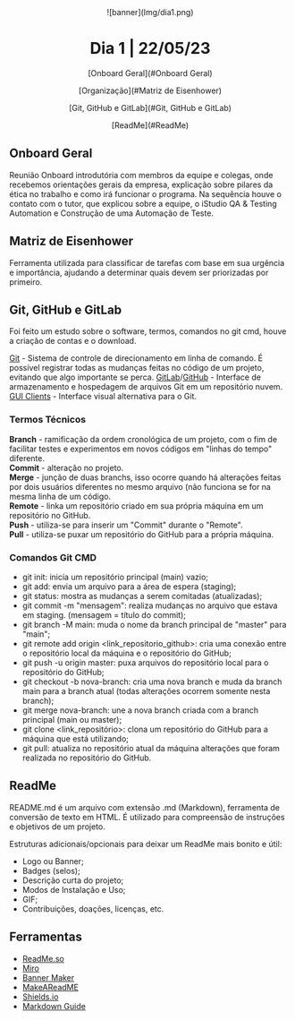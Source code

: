 <div align="center">
    ![banner](Img/dia1.png)
    <h1> Dia 1 | 22/05/23 </h1>
    <p>[Onboard Geral](#Onboard Geral)</p>
    <p>[Organização](#Matriz de Eisenhower)</p>
    <p>[Git, GitHub e GitLab](#Git, GitHub e GitLab)</p>
    <p>[ReadMe](#ReadMe)</p>
</div>

## Onboard Geral
Reunião Onboard introdutória com membros da equipe e colegas, onde recebemos orientações gerais da empresa, explicação sobre pilares da ética no trabalho e como irá funcionar o programa. Na sequência houve o contato com o tutor, que explicou sobre a equipe, o iStudio QA & Testing Automation e Construção de uma Automação de Teste.

## Matriz de Eisenhower
Ferramenta utilizada para classificar de tarefas com base em sua urgência e importância, ajudando a determinar quais devem ser priorizadas por primeiro.

## Git, GitHub e GitLab
Foi feito um estudo sobre o software, termos, comandos no git cmd, houve a criação de contas e o download.

[Git](https://git-scm.com/) - Sistema de controle de direcionamento em linha de comando. É possível registrar todas as mudanças feitas no código de um projeto, evitando que algo importante se perca.
[GitLab](https://gitlab.com/)/[GitHub](https://github.com/) - Interface de armazenamento e hospedagem de arquivos Git em um repositório nuvem.<br>
[GUI Clients](https://git-scm.com/downloads/guis) - Interface visual alternativa para o Git.

### Termos Técnicos

**Branch** - ramificação da ordem cronológica de um projeto, com o fim de facilitar testes e experimentos em novos códigos em "linhas do tempo" diferente.<br>
**Commit** - alteração no projeto.<br>
**Merge** - junção de duas branchs, isso ocorre quando há alterações feitas por dois usuários diferentes no mesmo arquivo (não funciona se for na mesma linha de um código.<br>
**Remote** - linka um repositório criado em sua própria máquina em um repositório no GitHub.<br>
**Push** - utiliza-se para inserir um "Commit" durante o "Remote".<br>
**Pull** - utiliza-se puxar um repositório do GitHub para a própria máquina. <br>

### Comandos Git CMD
- git init: inicía um repositório principal (main) vazio;
- git add: envia um arquivo para a área de espera (staging);
- git status: mostra as mudanças a serem comitadas (atualizadas);
- git commit -m "mensagem": realiza mudanças no arquivo que estava em staging. (mensagem = título do commit);
- git branch -M main: muda o nome da branch principal de "master" para "main";
- git remote add origin <link_repositorio_github>: cria uma conexão entre o repositório local da máquina e o repositório do GitHub;
- git push -u origin master: puxa arquivos do repositório local para o repositório do GitHub;
- git checkout -b nova-branch: cria uma nova branch e muda da branch main para a branch atual (todas alterações ocorrem somente nesta branch);
- git merge nova-branch: une a nova branch criada com a branch principal (main ou master);
- git clone <link_repositório>: clona um repositório do GitHub para a máquina que está utilizando;
- git pull: atualiza no repositório atual da máquina alterações que foram realizada no repositório do GitHub.

## ReadMe
README.md é um arquivo com extensão .md (Markdown), ferramenta de conversão de texto em HTML. É utilizado para compreensão de instruções e objetivos de um projeto.

Estruturas adicionais/opcionais para deixar um ReadMe mais bonito e útil:
- Logo ou Banner;
- Badges (selos);
- Descrição curta do projeto;
- Modos de Instalação e Uso;
- GIF;
- Contribuições, doações, licenças, etc.

## Ferramentas
- [ReadMe.so](https://readme.so/pt/editor)
- [Miro](https://miro.com/pt/)
- [Banner Maker](https://banner.godori.dev)
- [MakeAReadME](https://www.makeareadme.com/)
- [Shields.io](https://shields.io/)
- [Markdown Guide](https://www.markdownguide.org/cheat-sheet/)

